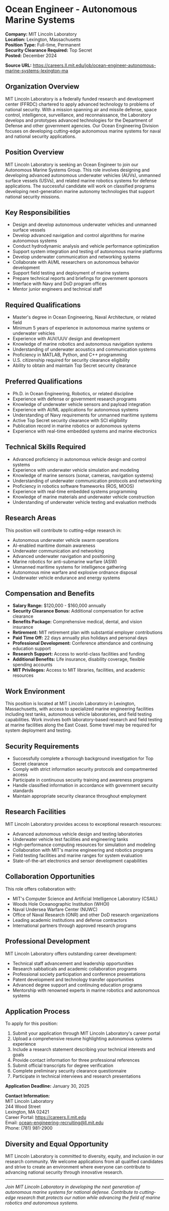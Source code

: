 # Ocean Engineer - Autonomous Marine Systems

**Company:** MIT Lincoln Laboratory  
**Location:** Lexington, Massachusetts  
**Position Type:** Full-time, Permanent  
**Security Clearance Required:** Top Secret  
**Posted:** December 2024  

**Source URL:** https://careers.ll.mit.edu/job/ocean-engineer-autonomous-marine-systems-lexington-ma

## Organization Overview

MIT Lincoln Laboratory is a federally funded research and development center (FFRDC) chartered to apply advanced technology to problems of national security. With a mission spanning air and missile defense, space control, intelligence, surveillance, and reconnaissance, the Laboratory develops and prototypes advanced technologies for the Department of Defense and other government agencies. Our Ocean Engineering Division focuses on developing cutting-edge autonomous marine systems for naval and national security applications.

## Position Overview

MIT Lincoln Laboratory is seeking an Ocean Engineer to join our Autonomous Marine Systems Group. This role involves designing and developing advanced autonomous underwater vehicles (AUVs), unmanned surface vessels (USVs), and related marine robotics systems for defense applications. The successful candidate will work on classified programs developing next-generation marine autonomy technologies that support national security missions.

## Key Responsibilities

- Design and develop autonomous underwater vehicles and unmanned surface vessels
- Develop advanced navigation and control algorithms for marine autonomous systems
- Conduct hydrodynamic analysis and vehicle performance optimization
- Support system integration and testing of autonomous marine platforms
- Develop underwater communication and networking systems
- Collaborate with AI/ML researchers on autonomous behavior development
- Support field testing and deployment of marine systems
- Prepare technical reports and briefings for government sponsors
- Interface with Navy and DoD program offices
- Mentor junior engineers and technical staff

## Required Qualifications

- Master's degree in Ocean Engineering, Naval Architecture, or related field
- Minimum 5 years of experience in autonomous marine systems or underwater vehicles
- Experience with AUV/UUV design and development
- Knowledge of marine robotics and autonomous navigation systems
- Understanding of underwater acoustics and communication systems
- Proficiency in MATLAB, Python, and C++ programming
- U.S. citizenship required for security clearance eligibility
- Ability to obtain and maintain Top Secret security clearance

## Preferred Qualifications

- Ph.D. in Ocean Engineering, Robotics, or related discipline
- Experience with defense or government research programs
- Knowledge of underwater vehicle sensors and payload integration
- Experience with AI/ML applications for autonomous systems
- Understanding of Navy requirements for unmanned maritime systems
- Active Top Secret security clearance with SCI eligibility
- Publication record in marine robotics or autonomous systems
- Experience with real-time embedded systems and marine electronics

## Technical Skills Required

- Advanced proficiency in autonomous vehicle design and control systems
- Experience with underwater vehicle simulation and modeling
- Knowledge of marine sensors (sonar, cameras, navigation systems)
- Understanding of underwater communication protocols and networking
- Proficiency in robotics software frameworks (ROS, MOOS)
- Experience with real-time embedded systems programming
- Knowledge of marine materials and underwater vehicle construction
- Understanding of underwater vehicle testing and evaluation methods

## Research Areas

This position will contribute to cutting-edge research in:
- Autonomous underwater vehicle swarm operations
- AI-enabled maritime domain awareness
- Underwater communication and networking
- Advanced underwater navigation and positioning
- Marine robotics for anti-submarine warfare (ASW)
- Unmanned maritime systems for intelligence gathering
- Autonomous mine warfare and explosive ordnance disposal
- Underwater vehicle endurance and energy systems

## Compensation and Benefits

- **Salary Range:** $120,000 - $160,000 annually
- **Security Clearance Bonus:** Additional compensation for active clearance
- **Benefits Package:** Comprehensive medical, dental, and vision insurance
- **Retirement:** MIT retirement plan with substantial employer contributions
- **Paid Time Off:** 22 days annually plus holidays and personal days
- **Professional Development:** Conference attendance and continuing education support
- **Research Support:** Access to world-class facilities and funding
- **Additional Benefits:** Life insurance, disability coverage, flexible spending accounts
- **MIT Privileges:** Access to MIT libraries, facilities, and academic resources

## Work Environment

This position is located at MIT Lincoln Laboratory in Lexington, Massachusetts, with access to specialized marine engineering facilities including test tanks, autonomous vehicle laboratories, and field testing capabilities. Work involves both laboratory-based research and field testing at marine facilities along the East Coast. Some travel may be required for system deployment and testing.

## Security Requirements

- Successfully complete a thorough background investigation for Top Secret clearance
- Comply with strict information security protocols and compartmented access
- Participate in continuous security training and awareness programs
- Handle classified information in accordance with government security standards
- Maintain appropriate security clearance throughout employment

## Research Facilities

MIT Lincoln Laboratory provides access to exceptional research resources:
- Advanced autonomous vehicle design and testing laboratories
- Underwater vehicle test facilities and engineering tanks
- High-performance computing resources for simulation and modeling
- Collaboration with MIT's marine engineering and robotics programs
- Field testing facilities and marine ranges for system evaluation
- State-of-the-art electronics and sensor development capabilities

## Collaboration Opportunities

This role offers collaboration with:
- MIT's Computer Science and Artificial Intelligence Laboratory (CSAIL)
- Woods Hole Oceanographic Institution (WHOI)
- Naval Undersea Warfare Center (NUWC)
- Office of Naval Research (ONR) and other DoD research organizations
- Leading academic institutions and defense contractors
- International partners through approved research programs

## Professional Development

MIT Lincoln Laboratory offers outstanding career development:
- Technical staff advancement and leadership opportunities
- Research sabbaticals and academic collaboration programs
- Professional society participation and conference presentations
- Patent development and technology transfer opportunities
- Advanced degree support and continuing education programs
- Mentorship with renowned experts in marine robotics and autonomous systems

## Application Process

To apply for this position:

1. Submit your application through MIT Lincoln Laboratory's career portal
2. Upload a comprehensive resume highlighting autonomous systems experience
3. Include a research statement describing your technical interests and goals
4. Provide contact information for three professional references
5. Submit official transcripts for degree verification
6. Complete preliminary security clearance questionnaire
7. Participate in technical interviews and research presentations

**Application Deadline:** January 30, 2025

**Contact Information:**  
MIT Lincoln Laboratory  
244 Wood Street  
Lexington, MA 02421  
Career Portal: https://careers.ll.mit.edu  
Email: ocean-engineering-recruiting@ll.mit.edu  
Phone: (781) 981-2900

## Diversity and Equal Opportunity

MIT Lincoln Laboratory is committed to diversity, equity, and inclusion in our research community. We welcome applications from all qualified candidates and strive to create an environment where everyone can contribute to advancing national security through innovative research.

---

*Join MIT Lincoln Laboratory in developing the next generation of autonomous marine systems for national defense. Contribute to cutting-edge research that protects our nation while advancing the field of marine robotics and autonomous systems.*